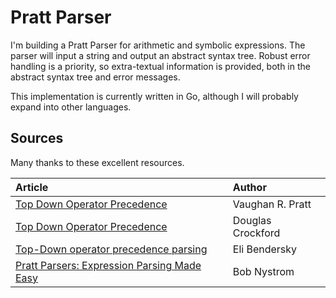 # Pratt Parser

I'm building a Pratt Parser for arithmetic and symbolic expressions.
The parser will input a string and output an abstract syntax tree.
Robust error handling is a priority, so extra-textual information 
is provided, both in the abstract syntax tree and error messages.

This implementation is currently written in Go, although I will probably
expand into other languages.

## Sources

Many thanks to these excellent resources.

| Article | Author |
| :---    | :---   |
| [Top Down Operator Precedence](https://tdop.github.io/) | Vaughan R. Pratt  |
| [Top Down Operator Precedence](https://crockford.com/javascript/tdop/tdop.html) | Douglas Crockford |
| [Top-Down operator precedence parsing](https://eli.thegreenplace.net/2010/01/02/top-down-operator-precedence-parsing) | Eli Bendersky |
| [Pratt Parsers: Expression Parsing Made Easy](https://journal.stuffwithstuff.com/2011/03/19/pratt-parsers-expression-parsing-made-easy/) | Bob Nystrom |
